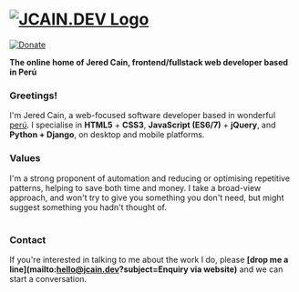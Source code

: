 # [![JCAIN.DEV Logo](https://cdn.pixabay.com/photo/2017/04/02/23/24/machu-picchu-2197157_960_720.jpg)](http://jcain.dev)

[![Donate](https://img.shields.io/badge/Donate-for_registrar_fees-blue.svg?style=flat-square&logo=paypal)](https://www.paypal.com/)

**The online home of Jered Cain, frontend/fullstack web developer based in Perú**

### Greetings!
I'm Jered Cain, a web-focused software developer based in wonderful [perú](https://en.wikipedia.org/wiki/Peru). I specialise in **HTML5** + **CSS3**, **JavaScript (ES6/7)** + **jQuery**, and **Python + Django**, on desktop and mobile platforms.

### Values
I'm a strong proponent of automation and reducing or optimising repetitive patterns, helping to save both time and money. I take a broad-view approach, and won't try to give you something you don't need, but might suggest something you hadn't thought of.

# 

### Contact
If you're interested in talking to me about the work I do, please **[drop me a line](mailto:hello@jcain.dev?subject=Enquiry via website)** and we can start a conversation.
